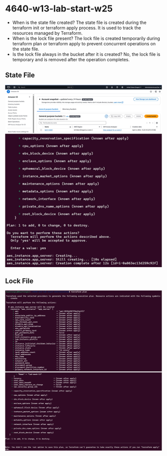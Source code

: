 # 4640-w13-lab-start-w25

* When is the state file created?
The state file is created during the terraform init or terraform apply process. It is used to track the resources managed by Terraform.
* When is the lock file present?
The lock file is created temporarily during terraform plan or terraform apply to prevent concurrent operations on the state file.
* Is the lock file always in the bucket after it is created?
No, the lock file is temporary and is removed after the operation completes.

## State File

![State File](S3-bucket.jpg)
![State File](state-file.jpg)

## Lock File

![Lock File and State File](terraform-plan1.png)
![Lock File and State File](terraform-plan2.png)
